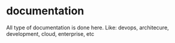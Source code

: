 # documentation
All type of documentation is done here. Like: devops, architecure, development, cloud, enterprise, etc
